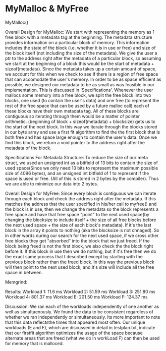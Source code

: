 # MyMalloc & MyFree

MyMalloc()

Overall Design for MyMalloc:
We start with representing the memory as 1 free block with a metadata tag at the beginning. The metadata structure provides information on a particular block of memory. This information includes the state of the block (i.e. whether it is in use or free) and size of the block itself (not including the size of the metadata). We give the user a ptr to the address right after the metadata of a particular block, so assuming we start at the beginning of a block this would be the start of metadata + sizeof(metadata). Since the metadata takes up a certain amount of space, we account for this when we check to see if there is a region of free space that can accomodate the user's memory. In order to be as space efficient as possible, we designed our metadata to be as small as was feasible in our implementation. This is discussed in 'Specifications'. Whenever the user mallocs some memory into a free block, we split the free block into two blocks, one used (to contain the user's data) and one free (to represent the rest of the free space that can be used by a future malloc call) each of these blocks have their own metadata tag. All of these blocks are contiguous so iterating through them would be a matter of pointer arithmetic. (beginning of block + sizeof(metadata) + blocksize) gets us to the start of the next block. In this way we iterate through the blocks stored in our byte array and use a first fit algorithm to find the the first block that is both free and has space large enough to contain the user's data. Once we find this block, we return a void pointer to the address right after the metadata of the block. 

Specifications For Metadata Structure:
To reduce the size of our meta struct, we used an unsigned int as a bitfield of 13 bits to contain the size of used space(Since we only need 13 bits to represent the maximum possible size of 4096 bytes), and an unsigned int bitfield of 1 to represent if the space is used or free. (All of this is stored in 2 bytes by the compiler). Thus we are able to minimize our data into 2 bytes. 


Overall Design for MyFree:
Since every block is contiguous we can iterate through each block and check the address right after the metadata. If this matches the address that the user specified in his/her call to myfree() and the block is in use, then we change the metadata so the block represents a free space and have that free space "point" to the next used space(by changing the blocksize to include itself + the size of all free blocks before the next used space + the size of each block's metadata). If it's the last block in the array it points to nothing (aka the blocksize is not chnaged). So in other words during our search for the next used space, if we cross other free blocks they get "absorbed" into the block that we just freed. If the block being freed is not the first block, we also check the the block right before it. If this block in use then we do nothing, but if it's free then we do the exact same process that I described except by starting with the previous block rather than the freed block. In this way the previous block will then point to the next used block, and it's size will include all the free space in between.

Memgrind:

Results:
	Workload 1: 11.6 ms
	Workload 2: 51.59 ms
	Workload 3: 251.80 ms
	Workload 4: 801.37 ms
	Workload E: 201.50 ms
	Workload F: 124.37 ms

Discussion:
	We ran each of the workloads independently of one another as well as simultaenously. We found the data to be consistent regardless of whether we ran independently or simultaneously. Its more important to note that this data reflectsthe times that appeared most often. Our unique workloads (E and F), which are discussed in detail in testplan.txt, indicate that our firstfit algorithm optimizes the usage of the space because alternate areas that are freed (what we do in workLoad F) can then be used for memory that is malloced. 

